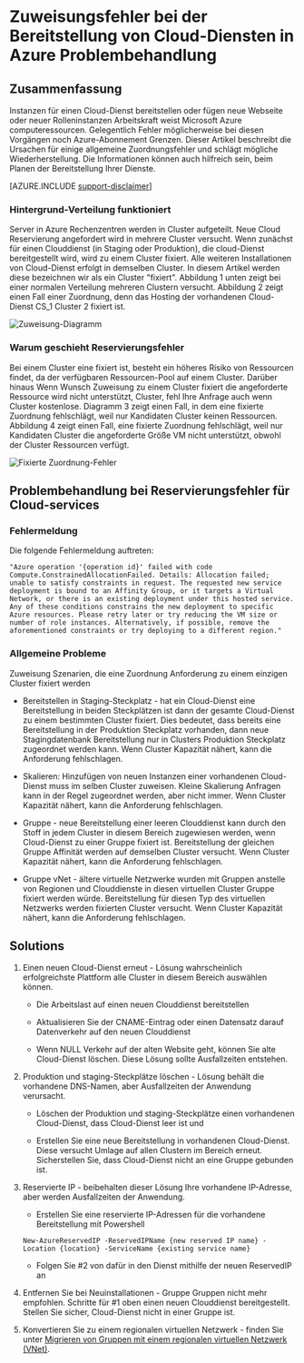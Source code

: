 <properties
    pageTitle="Cloud-Dienst Reservierungsfehler Problembehandlung | Microsoft Azure"
    description="Zuweisungsfehler bei der Bereitstellung von Cloud-Diensten in Azure Problembehandlung"
    services="azure-service-management, cloud-services"
    documentationCenter=""
    authors="simonxjx"
    manager="felixwu"
    editor=""
    tags="top-support-issue"/>

<tags
    ms.service="cloud-services"
    ms.workload="na"
    ms.tgt_pltfrm="ibiza"
    ms.devlang="na"
    ms.topic="article"
    ms.date="10/12/2016"
    ms.author="v-six"/>



# <a name="troubleshooting-allocation-failure-when-you-deploy-cloud-services-in-azure"></a>Zuweisungsfehler bei der Bereitstellung von Cloud-Diensten in Azure Problembehandlung

## <a name="summary"></a>Zusammenfassung
Instanzen für einen Cloud-Dienst bereitstellen oder fügen neue Webseite oder neuer Rolleninstanzen Arbeitskraft weist Microsoft Azure computeressourcen. Gelegentlich Fehler möglicherweise bei diesen Vorgängen noch Azure-Abonnement Grenzen. Dieser Artikel beschreibt die Ursachen für einige allgemeine Zuordnungsfehler und schlägt mögliche Wiederherstellung. Die Informationen können auch hilfreich sein, beim Planen der Bereitstellung Ihrer Dienste.

[AZURE.INCLUDE [support-disclaimer](../../includes/support-disclaimer.md)]

### <a name="background--how-allocation-works"></a>Hintergrund-Verteilung funktioniert
Server in Azure Rechenzentren werden in Cluster aufgeteilt. Neue Cloud Reservierung angefordert wird in mehrere Cluster versucht. Wenn zunächst für einen Clouddienst (in Staging oder Produktion), die cloud-Dienst bereitgestellt wird, wird zu einem Cluster fixiert. Alle weiteren Installationen von Cloud-Dienst erfolgt in demselben Cluster. In diesem Artikel werden diese bezeichnen wir als ein Cluster "fixiert". Abbildung 1 unten zeigt bei einer normalen Verteilung mehreren Clustern versucht. Abbildung 2 zeigt einen Fall einer Zuordnung, denn das Hosting der vorhandenen Cloud-Dienst CS_1 Cluster 2 fixiert ist.

![Zuweisung-Diagramm](./media/cloud-services-allocation-failure/Allocation1.png)

### <a name="why-allocation-failure-happens"></a>Warum geschieht Reservierungsfehler
Bei einem Cluster eine fixiert ist, besteht ein höheres Risiko von Ressourcen findet, da der verfügbaren Ressourcen-Pool auf einem Cluster. Darüber hinaus Wenn Wunsch Zuweisung zu einem Cluster fixiert die angeforderte Ressource wird nicht unterstützt, Cluster, fehl Ihre Anfrage auch wenn Cluster kostenlose. Diagramm 3 zeigt einen Fall, in dem eine fixierte Zuordnung fehlschlägt, weil nur Kandidaten Cluster keinen Ressourcen. Abbildung 4 zeigt einen Fall, eine fixierte Zuordnung fehlschlägt, weil nur Kandidaten Cluster die angeforderte Größe VM nicht unterstützt, obwohl der Cluster Ressourcen verfügt.

![Fixierte Zuordnung-Fehler](./media/cloud-services-allocation-failure/Allocation2.png)

## <a name="troubleshooting-allocation-failure-for-cloud-services"></a>Problembehandlung bei Reservierungsfehler für Cloud-services
### <a name="error-message"></a>Fehlermeldung
Die folgende Fehlermeldung auftreten:

    "Azure operation '{operation id}' failed with code Compute.ConstrainedAllocationFailed. Details: Allocation failed; unable to satisfy constraints in request. The requested new service deployment is bound to an Affinity Group, or it targets a Virtual Network, or there is an existing deployment under this hosted service. Any of these conditions constrains the new deployment to specific Azure resources. Please retry later or try reducing the VM size or number of role instances. Alternatively, if possible, remove the aforementioned constraints or try deploying to a different region."

### <a name="common-issues"></a>Allgemeine Probleme
Zuweisung Szenarien, die eine Zuordnung Anforderung zu einem einzigen Cluster fixiert werden

- Bereitstellen in Staging-Steckplatz - hat ein Cloud-Dienst eine Bereitstellung in beiden Steckplätzen ist dann der gesamte Cloud-Dienst zu einem bestimmten Cluster fixiert.  Dies bedeutet, dass bereits eine Bereitstellung in der Produktion Steckplatz vorhanden, dann neue Stagingdatenbank Bereitstellung nur in Clusters Produktion Steckplatz zugeordnet werden kann. Wenn Cluster Kapazität nähert, kann die Anforderung fehlschlagen.

- Skalieren: Hinzufügen von neuen Instanzen einer vorhandenen Cloud-Dienst muss im selben Cluster zuweisen.  Kleine Skalierung Anfragen kann in der Regel zugeordnet werden, aber nicht immer. Wenn Cluster Kapazität nähert, kann die Anforderung fehlschlagen.

- Gruppe - neue Bereitstellung einer leeren Clouddienst kann durch den Stoff in jedem Cluster in diesem Bereich zugewiesen werden, wenn Cloud-Dienst zu einer Gruppe fixiert ist. Bereitstellung der gleichen Gruppe Affinität werden auf demselben Cluster versucht. Wenn Cluster Kapazität nähert, kann die Anforderung fehlschlagen.

- Gruppe vNet - ältere virtuelle Netzwerke wurden mit Gruppen anstelle von Regionen und Clouddienste in diesen virtuellen Cluster Gruppe fixiert werden würde. Bereitstellung für diesen Typ des virtuellen Netzwerks werden fixierten Cluster versucht. Wenn Cluster Kapazität nähert, kann die Anforderung fehlschlagen.

## <a name="solutions"></a>Solutions

1. Einen neuen Cloud-Dienst erneut - Lösung wahrscheinlich erfolgreichste Plattform alle Cluster in diesem Bereich auswählen können.

    - Die Arbeitslast auf einen neuen Clouddienst bereitstellen  

    - Aktualisieren Sie der CNAME-Eintrag oder einen Datensatz darauf Datenverkehr auf den neuen Clouddienst

    - Wenn NULL Verkehr auf der alten Website geht, können Sie alte Cloud-Dienst löschen. Diese Lösung sollte Ausfallzeiten entstehen.

2. Produktion und staging-Steckplätze löschen - Lösung behält die vorhandene DNS-Namen, aber Ausfallzeiten der Anwendung verursacht.

    - Löschen der Produktion und staging-Steckplätze einen vorhandenen Cloud-Dienst, dass Cloud-Dienst leer ist und

    - Erstellen Sie eine neue Bereitstellung in vorhandenen Cloud-Dienst. Diese versucht Umlage auf allen Clustern im Bereich erneut. Sicherstellen Sie, dass Cloud-Dienst nicht an eine Gruppe gebunden ist.

3. Reservierte IP - beibehalten dieser Lösung Ihre vorhandene IP-Adresse, aber werden Ausfallzeiten der Anwendung.  

    - Erstellen Sie eine reservierte IP-Adressen für die vorhandene Bereitstellung mit Powershell

    ```
    New-AzureReservedIP -ReservedIPName {new reserved IP name} -Location {location} -ServiceName {existing service name}
    ```

    - Folgen Sie #2 von dafür in den Dienst mithilfe der neuen ReservedIP an

4. Entfernen Sie bei Neuinstallationen - Gruppe Gruppen nicht mehr empfohlen. Schritte für #1 oben einen neuen Clouddienst bereitgestellt. Stellen Sie sicher, Cloud-Dienst nicht in einer Gruppe ist.

5. Konvertieren Sie zu einem regionalen virtuellen Netzwerk - finden Sie unter [Migrieren von Gruppen mit einem regionalen virtuellen Netzwerk (VNet)](../virtual-network/virtual-networks-migrate-to-regional-vnet.md).

